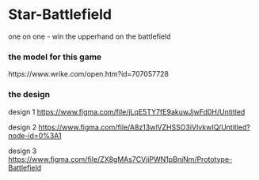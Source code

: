 # Star-Battlefield
one on one - win the upperhand on the battlefield


<h3>the model for this game</h3>
https://www.wrike.com/open.htm?id=707057728


<h3>the design</h3>

design 1
https://www.figma.com/file/jLqE5TY7fE9akuwJjwFd0H/Untitled

design 2
https://www.figma.com/file/A8z13wlVZHSSO3iVIvkwIQ/Untitled?node-id=0%3A1

design 3
https://www.figma.com/file/ZX8gMAs7CVjiPWN1pBnjNm/Prototype-Battlefield

